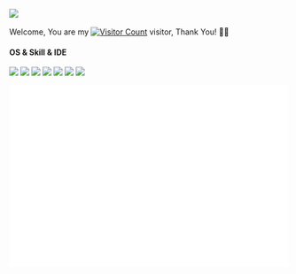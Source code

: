 <!-- Emoji表情：https://emojixd.com/ -->
<!-- Github Readme Activity Graph：https://ashutosh00710.github.io/github-readme-activity-graph/ -->
<!-- 贪吃蛇：https://platane.github.io/snk/ -->
<!-- Visitor Badge：https://visitor-badge.glitch.me/ -->

<!-- 打字特效：https://readme-typing-svg.herokuapp.com/demo/ -->
![](https://readme-typing-svg.herokuapp.com?font=Courgette&size=28&pause=1000&color=000000&vCenter=true&width=435&lines=Hello+friends+%F0%9F%91%8B)

<!-- 访客统计：https://profile-counter.glitch.me/username/count.svg -->
Welcome, You are my [![Visitor Count](https://profile-counter.glitch.me/KPI0/count.svg)](https://kpi0.github.io/) visitor, Thank You! 🎉🎉<br>

<!--
icon：https://simpleicons.org/ 、https://shields.io/
格式一：flat-square=扁平化+圆角
[![](https://img.shields.io/badge/-Windows-FFFFFF?style=flat-square&logo=Windows&logoColor=000000)](https://www.microsoft.com/)
格式二：for-the-badge=全大写字母
[![](https://img.shields.io/badge/-Windows-FFFFFF?style=for-the-badge&logo=Windows&logoColor=000000)](https://www.microsoft.com/)
格式三：flat=扁平化+直角
[![](https://img.shields.io/badge/-Windows-FFFFFF?style=flat&logo=Windows&logoColor=000000)](https://www.microsoft.com/)
格式四：plastic=立体
[![](https://img.shields.io/badge/-Windows-FFFFFF?style=plastic&logo=Windows&logoColor=000000)](https://www.microsoft.com/)
格式五：social=社交
[![](https://img.shields.io/badge/-Windows-FFFFFF?style=social&logo=Windows&logoColor=000000)](https://www.microsoft.com/)
-->

#### OS & Skill & IDE
[![](https://img.shields.io/badge/-Windows-FFFFFF?style=flat-square&logo=Windows&logoColor=000000)](https://www.microsoft.com/)
[![](https://img.shields.io/badge/-Android-FFFFFF?style=flat-square&logo=Android&logoColor=000000)](https://www.android.com/)
[![](https://img.shields.io/badge/-Ubuntu-FFFFFF?style=flat-square&logo=Ubuntu&logoColor=000000)](https://ubuntu.com/)
[![](https://img.shields.io/badge/-Altium%20Designer-FFFFFF?style=flat-square&logo=Altium%20Designer&logoColor=000000)](https://www.altium.com/)
[![](https://img.shields.io/badge/-STM32-FFFFFF?style=flat-square&logo=STMicroelectronics&logoColor=000000)](https://www.st.com/)
![](https://img.shields.io/badge/-C-FFFFFF?style=flat-square&logo=C&logoColor=000000)
[![](https://img.shields.io/badge/-Sublime%20Text-FFFFFF?style=flat-square&logo=Sublime%20Text&logoColor=000000)](https://www.sublimetext.com/)

<!--
#### Contact me
[![](https://img.shields.io/badge/-Gmail-FFFFFF?style=for-the-badge&logo=Gmail&logoColor=000000)](mailto:kkb6969a@gmail.com)
[![](https://img.shields.io/badge/-Facebook-FFFFFF?style=for-the-badge&logo=Facebook&logoColor=000000)](https://www.facebook.com/hushuode/)
[![](https://img.shields.io/badge/-Twitter-FFFFFF?style=for-the-badge&logo=Twitter&logoColor=000000)](https://twitter.com/hushuode)
[![](https://img.shields.io/badge/-WeChat-FFFFFF?style=for-the-badge&logo=WeChat&logoColor=000000)](https://996plus.icu/images/WeChat.png)
[![](https://img.shields.io/badge/-QQ-FFFFFF?style=for-the-badge&logo=Tencent%20QQ&logoColor=000000)](https://996plus.icu/images/QQ.jpg)
-->

<!-- GitHub数据统计：https://metrics.lecoq.io/ -->
![](/github-metrics.svg)
